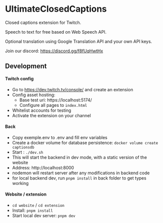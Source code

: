# UltimateClosedCaptions

Closed captions extension for Twitch.

Speech to text for free based on Web Speech API.

Optional translation using Google Translation API and your own API keys.

Join our discord: https://discord.gg/f8fUqHwtHx

## Development

#### Twitch config
- Go to https://dev.twitch.tv/console/ and create an extension
- Config asset hosting:
  - Base test uri: https://localhost:5174/
  - Configure all pages to `index.html`
- Whitelist accounts for testing
- Activate the extension on your channel

#### Back
- Copy exemple.env to .env and fill env variables
- Create a docker volume for database persistence: `docker volume create captionsdb`
- Start : `./dev.sh`
- This will start the backend in dev mode, with a static version of the website
- Address: http://localhost:8000
- nodemon will restart server after any modifications in backend code
- for local backend dev, run `pnpm install` in back folder to get types working

#### Website / extension
- `cd website` / `cd extension`
- Install: `pnpm install`
- Start local dev server: `pnpm dev`
